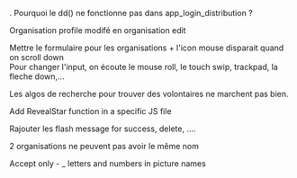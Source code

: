 . Pourquoi le dd() ne fonctionne pas dans app_login_distribution ?

Organisation profile modifé en organisation edit

Mettre le formulaire pour les organisations + l'icon mouse disparait quand on scroll down \
Pour changer l'input, on écoute le mouse roll, le touch swip, trackpad, la fleche down,...

Les algos de recherche pour trouver des volontaires ne marchent pas bien.

Add RevealStar function in a specific JS file

Rajouter les flash message for success, delete, ....

2 organisations ne peuvent pas avoir le même nom 

Accept only - _ letters and numbers in picture names
